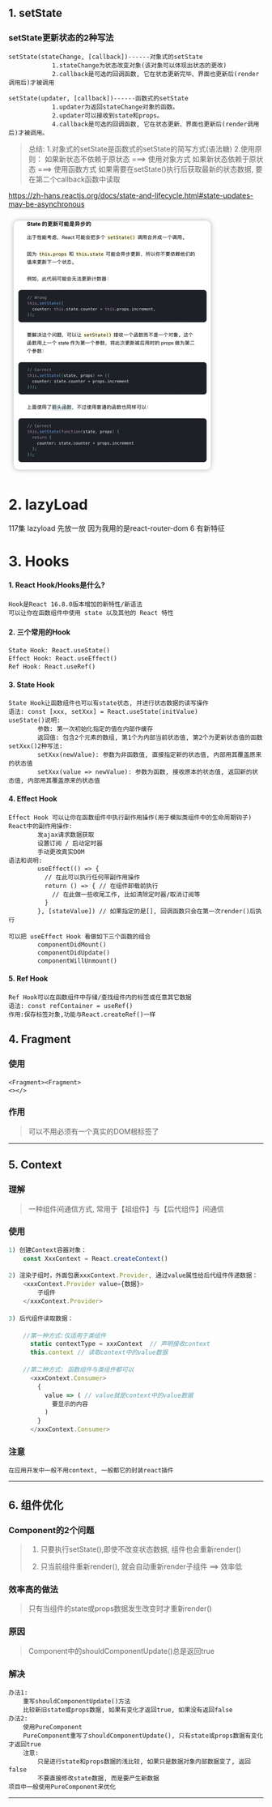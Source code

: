 ## 1. setState

### setState更新状态的2种写法

```
setState(stateChange, [callback])------对象式的setState
	        1.stateChange为状态改变对象(该对象可以体现出状态的更改)
	        2.callback是可选的回调函数, 它在状态更新完毕、界面也更新后(render调用后)才被调用
```
```
setState(updater, [callback])------函数式的setState
	        1.updater为返回stateChange对象的函数。
	        2.updater可以接收到state和props。
	        4.callback是可选的回调函数, 它在状态更新、界面也更新后(render调用后)才被调用。
```
> 总结:
> 1.对象式的setState是函数式的setState的简写方式(语法糖)
> 2.使用原则：
> 如果新状态不依赖于原状态 ===> 使用对象方式
> 如果新状态依赖于原状态 ===> 使用函数方式
> 如果需要在setState()执行后获取最新的状态数据, 要在第二个callback函数中读取

https://zh-hans.reactjs.org/docs/state-and-lifecycle.html#state-updates-may-be-asynchronous

<img src="images//image-20220305100325852.png" alt="image-20220305100325852" style="zoom:50%;" />

# 2. lazyLoad

117集 lazyload 先放一放 因为我用的是react-router-dom 6 有新特征

# 3. Hooks

#### 1. React Hook/Hooks是什么?

```
Hook是React 16.8.0版本增加的新特性/新语法
可以让你在函数组件中使用 state 以及其他的 React 特性
```

#### 2. 三个常用的Hook

```
State Hook: React.useState()
Effect Hook: React.useEffect()
Ref Hook: React.useRef()
```

#### 3. State Hook

```
State Hook让函数组件也可以有state状态, 并进行状态数据的读写操作
语法: const [xxx, setXxx] = React.useState(initValue)  
useState()说明:
        参数: 第一次初始化指定的值在内部作缓存
        返回值: 包含2个元素的数组, 第1个为内部当前状态值, 第2个为更新状态值的函数
setXxx()2种写法:
        setXxx(newValue): 参数为非函数值, 直接指定新的状态值, 内部用其覆盖原来的状态值
        setXxx(value => newValue): 参数为函数, 接收原本的状态值, 返回新的状态值, 内部用其覆盖原来的状态值
```

#### 4. Effect Hook

```
Effect Hook 可以让你在函数组件中执行副作用操作(用于模拟类组件中的生命周期钩子)
React中的副作用操作:
        发ajax请求数据获取
        设置订阅 / 启动定时器
        手动更改真实DOM
语法和说明: 
        useEffect(() => { 
          // 在此可以执行任何带副作用操作
          return () => { // 在组件卸载前执行
            // 在此做一些收尾工作, 比如清除定时器/取消订阅等
          }
        }, [stateValue]) // 如果指定的是[], 回调函数只会在第一次render()后执行
    
可以把 useEffect Hook 看做如下三个函数的组合
        componentDidMount()
        componentDidUpdate()
    	componentWillUnmount() 
```

#### 5. Ref Hook

```
Ref Hook可以在函数组件中存储/查找组件内的标签或任意其它数据
语法: const refContainer = useRef()
作用:保存标签对象,功能与React.createRef()一样
```



## 4. Fragment

### 使用

	<Fragment><Fragment>
	<></>

### 作用

> 可以不用必须有一个真实的DOM根标签了



<hr/>

## 5. Context

### 理解

> 一种组件间通信方式, 常用于【祖组件】与【后代组件】间通信

### 使用

```js
1) 创建Context容器对象：
	const XxxContext = React.createContext()  
	
2) 渲染子组时，外面包裹xxxContext.Provider, 通过value属性给后代组件传递数据：
	<xxxContext.Provider value={数据}>
		子组件
    </xxxContext.Provider>
    
3) 后代组件读取数据：

	//第一种方式:仅适用于类组件 
	  static contextType = xxxContext  // 声明接收context
	  this.context // 读取context中的value数据
	  
	//第二种方式: 函数组件与类组件都可以
	  <xxxContext.Consumer>
	    {
	      value => ( // value就是context中的value数据
	        要显示的内容
	      )
	    }
	  </xxxContext.Consumer>
```

### 注意

	在应用开发中一般不用context, 一般都它的封装react插件



<hr/>


## 6. 组件优化

### Component的2个问题 

> 1. 只要执行setState(),即使不改变状态数据, 组件也会重新render()
>
> 2. 只当前组件重新render(), 就会自动重新render子组件 ==> 效率低

### 效率高的做法

>  只有当组件的state或props数据发生改变时才重新render()

### 原因

>  Component中的shouldComponentUpdate()总是返回true

### 解决

	办法1: 
		重写shouldComponentUpdate()方法
		比较新旧state或props数据, 如果有变化才返回true, 如果没有返回false
	办法2:  
		使用PureComponent
		PureComponent重写了shouldComponentUpdate(), 只有state或props数据有变化才返回true
		注意: 
			只是进行state和props数据的浅比较, 如果只是数据对象内部数据变了, 返回false  
			不要直接修改state数据, 而是要产生新数据
	项目中一般使用PureComponent来优化



<hr/>
